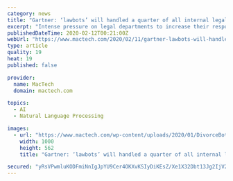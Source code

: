 ```yaml
---
category: news
title: "Gartner: ‘lawbots’ will handled a quarter of all internal legal requests by 2023"
excerpt: "Intense pressure on legal departments to increase their responsiveness and efficiency is leading them to look toward automation, artificial intelligence (AI), machine learning and natural language processing, according to Gartner, Inc. (www.gartner.com). In fact, the research group predicts that “lawbots” will handle a quarter of internal ..."
publishedDateTime: 2020-02-12T00:21:00Z
webUrl: "https://www.mactech.com/2020/02/11/gartner-lawbots-will-handled-a-quarter-of-all-internal-legal-requests-by-2023/"
type: article
quality: 19
heat: 19
published: false

provider:
  name: MacTech
  domain: mactech.com

topics:
  - AI
  - Natural Language Processing

images:
  - url: "https://www.mactech.com/wp-content/uploads/2020/01/DivorceBot.png"
    width: 1000
    height: 562
    title: "Gartner: ‘lawbots’ will handled a quarter of all internal legal requests by 2023"

secured: "yRsVPwmluKODFmiNnIgJpYU9Cer4OKXvKSIyDiKEsZ/Xe1X32Dbt13Jg2IjV2rvsg1dO2JztuICCrkAo5rQjn84y7teZUbCiA1N1Ro8PR5spnpsWNOUNTGMAmZkCz2SDYAnomGl2YzVxEUc6LLqxFmtGCXj8AWBHWD5nqMHYGt9OKoN3IqHS0ikY1dTFHOli+3M5vX0z9nxy9qn2kMN7nm9xKextXoYzK++ulCHbJ70SB5mYRMqCEhDJ7/ARPDYMKb8mhtqiVaeQmnze6vXFFibWNXhFZl6lvxx6iiA710Me47yjRCIwQ/cWEBN6mI5S;/iuDysTWGrwKeseIfJ5VJA=="
---
```


